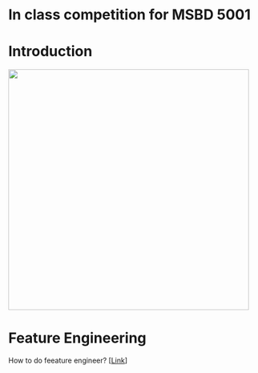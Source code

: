 # In class competition for MSBD 5001

# Introduction
[<img src="https://github.com/sysu-zjw/MSBD-2018Fall/blob/master/img/kaggle_temp.jpg" width="480">](https://sysu-zjw.github.io/5005TopVIS/)

# Feature Engineering
How to do feeature engineer? [[Link](https://www.zhihu.com/question/278539797/answer/403245337)]




